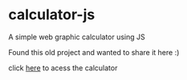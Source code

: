 # calculator-js
A simple web graphic calculator using JS

Found this old project and wanted to share it here :)

click [here](http://voidshin.com/calculator-js/) to acess the calculator
